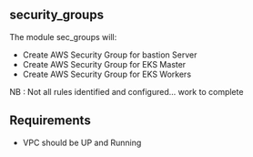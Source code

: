 ## security_groups

The module sec_groups will:
* Create AWS Security Group for bastion Server
* Create AWS Security Group for EKS Master
* Create AWS Security Group for EKS Workers

NB : Not all rules identified and configured... work to complete

## Requirements

* VPC should be UP and Running
